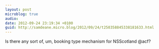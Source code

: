 ```yaml
---
layout: post
microblog: true
audio: 
date: 2012-09-24 23:19:34 +0100
guid: http://samdeane.micro.blog/2012/09/24/t250358845338181633.html
---
```

Is there any sort of, um, booking type mechanism for NSScotland @acf?
